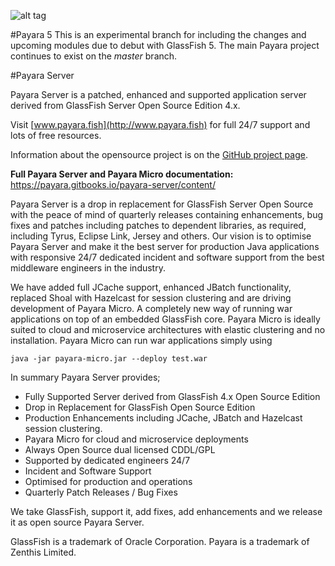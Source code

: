 ![alt tag](https://avatars3.githubusercontent.com/u/7817189?v=3&s=100)

#Payara 5
This is an experimental branch for including the changes and upcoming modules due to debut with GlassFish 5. The main Payara project continues to exist on the _master_ branch.

#Payara Server

Payara Server is a patched, enhanced and supported application server derived from GlassFish Server Open Source Edition 4.x.

Visit [www.payara.fish](http://www.payara.fish) for full 24/7 support and lots of free resources.

Information about the opensource project is on the [GitHub project page](https://payara.github.io/Payara/).

**Full Payara Server and Payara Micro documentation:** https://payara.gitbooks.io/payara-server/content/ 

Payara Server is a drop in replacement for GlassFish Server Open Source with the peace of mind of quarterly releases containing enhancements, bug fixes and patches including patches to dependent libraries, as required, including Tyrus, Eclipse Link, Jersey and others. Our vision is to optimise Payara Server and make it the best server for production Java applications with responsive 24/7 dedicated incident and software support from the best middleware engineers in the industry.

We have added full JCache support, enhanced JBatch functionality, replaced Shoal with Hazelcast for session clustering and are driving development of Payara Micro. A completely new way of running war applications on top of an embedded GlassFish core. Payara Micro is ideally suited to cloud and microservice architectures with elastic clustering and no installation. Payara Micro can run war applications simply using

```Shell
java -jar payara-micro.jar --deploy test.war
```

In summary Payara Server provides;

* Fully Supported Server derived from GlassFish 4.x Open Source Edition
* Drop in Replacement for GlassFish Open Source Edition
* Production Enhancements including JCache, JBatch and Hazelcast session clustering.
* Payara Micro for cloud and microservice deployments
* Always Open Source dual licensed CDDL/GPL
* Supported by dedicated engineers 24/7
* Incident and Software Support
* Optimised for production and operations
* Quarterly Patch Releases / Bug Fixes

We take GlassFish, support it, add fixes, add enhancements and we release it as open source Payara Server.


GlassFish is a trademark of Oracle Corporation.
Payara is a trademark of Zenthis Limited.

